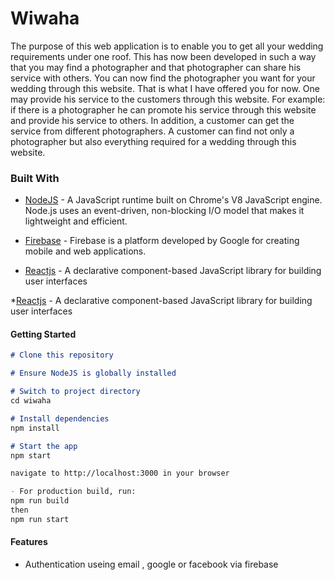 # Wiwaha

The purpose of this web application is to enable you to get all your wedding requirements under one roof. This has now been developed in such a way that you may find a photographer and that photographer can share his service with others. 
You can now find the photographer you want for your wedding through this website. That is what I have offered you for now. 
One may provide his service to the customers through this website. 
For example: if there is a photographer he can promote his service through this website and provide his service to others.
In addition, a customer can get the service from different photographers.
A customer can find not only a photographer but also everything required for a wedding through this website.

### Built With

* [NodeJS](https://nodejs.org/en/) - A JavaScript runtime built on Chrome's V8 JavaScript engine. Node.js uses an event-driven, non-blocking I/O model that makes it lightweight and efficient.

* [Firebase](https://firebase.google.com/) - Firebase is a platform developed by Google for creating mobile and web applications. 

* [Reactjs](https://reactjs.org/) - A declarative component-based JavaScript library for building user interfaces  

*[Reactjs](https://reactjs.org/) - A declarative component-based JavaScript library for building user interfaces  
  
#### Getting Started

```markdown
# Clone this repository

# Ensure NodeJS is globally installed

# Switch to project directory
cd wiwaha

# Install dependencies
npm install

# Start the app
npm start

navigate to http://localhost:3000 in your browser

- For production build, run:
npm run build
then
npm run start
```

#### Features

* Authentication useing email , google or facebook via firebase 


